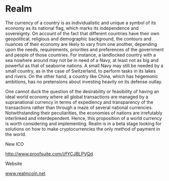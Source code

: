 # Realm
The currency of a country is as individualistic and unique a symbol of its economy as its national flag, which marks its independence and sovereignty. On account of the fact that different countries have their own geopolitical, religious and demographic background, the contours and nuances of their economy are likely to vary from one another, depending upon the needs, requirements, priorities and preferences of the government and people of those countries. For instance, a landlocked country with a sea nowhere around may not be in need of a Navy, at least not as big and powerful as that of seaborne nations. A small Navy may still be needed by a small country, as in the case of Switzerland, to perform tasks in its lakes and rivers. On the other hand, a country like China, which has hegemonic ambitions, has no pretensions about investing heavily on its defense outlay.

One cannot duck the question of the desirability or feasibility of having an ideal world economy where all global transactions are managed by a supranational currency in terms of expediency and transparency of the transactions rather than through a maze of several national currencies. Notwithstanding their peculiarities, the economies of nations are irrefutably interlinked and interdependent. Hence, this proposition of a world currency is worth considering and implementing. Realm is in a beta stage looking for solutions on how to make cryptocurrencies the only method of payment in the world.


New ICO 

http://www.proofsuite.com/i/fYCJBLPVQd

Website

www.realmcoin.net
